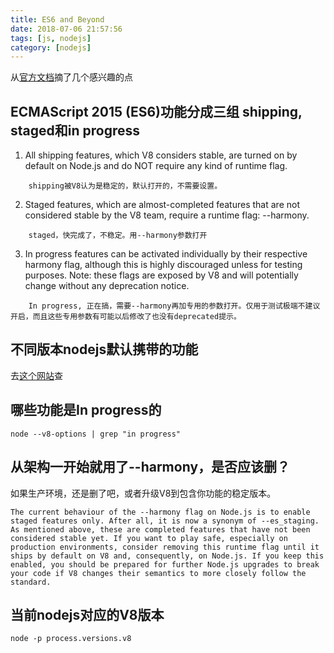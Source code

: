 ```yaml
---
title: ES6 and Beyond
date: 2018-07-06 21:57:56
tags: [js, nodejs]
category: [nodejs]
---
```

从[官方文档](https://nodejs.org/en/docs/)摘了几个感兴趣的点

## ECMAScript 2015 (ES6)功能分成三组 shipping, staged和in progress
1. All shipping features, which V8 considers stable, are turned on by default on Node.js and do NOT require any kind of runtime flag.
```
    shipping被V8认为是稳定的，默认打开的，不需要设置。
```
2. Staged features, which are almost-completed features that are not considered stable by the V8 team, require a runtime flag: --harmony.
```
    staged，快完成了，不稳定。用--harmony参数打开
```
3. In progress features can be activated individually by their respective harmony flag, although this is highly discouraged unless for testing purposes. Note: these flags are exposed by V8 and will potentially change without any deprecation notice.
```
    In progress, 正在搞，需要--harmony再加专用的参数打开。仅用于测试极端不建议开启，而且这些专用参数有可能以后修改了也没有deprecated提示。
```

## 不同版本nodejs默认携带的功能
去[这个网站](https://node.green/)查

## 哪些功能是In progress的
```
node --v8-options | grep "in progress"
```

## 从架构一开始就用了--harmony，是否应该删？
如果生产环境，还是删了吧，或者升级V8到包含你功能的稳定版本。
```
The current behaviour of the --harmony flag on Node.js is to enable staged features only. After all, it is now a synonym of --es_staging. As mentioned above, these are completed features that have not been considered stable yet. If you want to play safe, especially on production environments, consider removing this runtime flag until it ships by default on V8 and, consequently, on Node.js. If you keep this enabled, you should be prepared for further Node.js upgrades to break your code if V8 changes their semantics to more closely follow the standard.
```

## 当前nodejs对应的V8版本
```
node -p process.versions.v8
```
